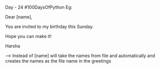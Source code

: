 Day - 24 #100DaysOfPython
Eg:

Dear [name],

You are invited to my birthday this Sunday.

Hope you can make it!

Harsha

--> Instead of [name] will take the names from file and  automatically and creates the names as the file name in the greetings
